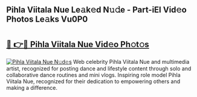 ## Pihla Viitala Nue Le𝚊k𝚎d N𝚞𝚍e - Part-iEI Vid𝚎o Photos Le𝚊ks Vu0P0

# <h2><a href="http://fb5q9y3.evod.top/?m=Pihla+Viitala+Nue">🔗 👉🔴 Pihla Viitala Nue Vid𝚎o Ph𝚘t𝚘s</a></h2>

[![Pihla Viitala Nue N𝚞d𝚎s](https://i.imgur.com/8V9OHl7.gif)](http://fb5q9y3.evod.top/?m=Pihla+Viitala+Nue)
Web celebrity Pihla Viitala Nue and multimedia artist, recognized for posting dance and lifestyle content through solo and collaborative dance routines and mini vlogs. Inspiring role model Pihla Viitala Nue, recognized for their dedication to empowering others and making a difference. 

